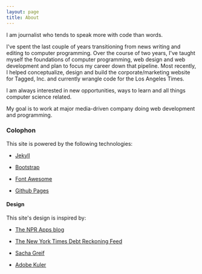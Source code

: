 ```yaml
---
layout: page
title: About
---
```


I am journalist who tends to speak more with code than words.

I've spent the last couple of years transitioning from news writing and editing to computer programming. Over the course of two years, I've taught myself the foundations of computer programming, web design and web development and plan to focus my career down that pipeline. Most recently, I helped conceptualize, design and build the corporate/marketing website for Tagged, Inc. and currently wrangle code for the Los Angeles Times.

I am always interested in new opportunities, ways to learn and all things computer science related.

My goal is to work at major media-driven company doing web development and programming.

### Colophon

This site is powered by the following technologies:

* [Jekyll](http://jekyllrb.com/)

* [Bootstrap](http://twitter.github.com/bootstrap)

* [Font Awesome](http://fortawesome.github.com/Font-Awesome/)

* [Github Pages](http://pages.github.com/)


#### Design
This site's design is inspired by:
* [The NPR Apps blog](http://blog.apps.npr.org/)

* [The New York Times Debt Reckoning Feed](http://www.nytimes.com/interactive/us/politics/debt-reckoning.html)

* [Sacha Greif](http://sachagreif.com/)

* [Adobe Kuler](https://kuler.adobe.com/)